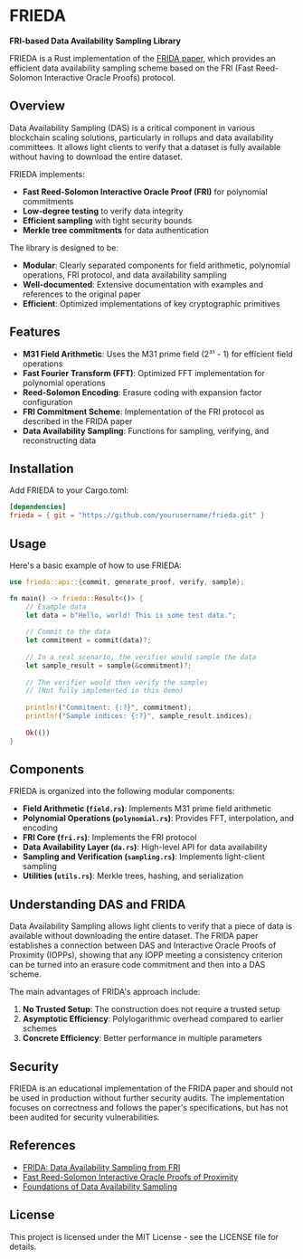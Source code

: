 # FRIEDA

**FRI-based Data Availability Sampling Library**

FRIEDA is a Rust implementation of the [FRIDA paper](https://eprint.iacr.org/2024/248), which provides an efficient data availability sampling scheme based on the FRI (Fast Reed-Solomon Interactive Oracle Proofs) protocol.

## Overview

Data Availability Sampling (DAS) is a critical component in various blockchain scaling solutions, particularly in rollups and data availability committees. It allows light clients to verify that a dataset is fully available without having to download the entire dataset.

FRIEDA implements:

- **Fast Reed-Solomon Interactive Oracle Proof (FRI)** for polynomial commitments
- **Low-degree testing** to verify data integrity
- **Efficient sampling** with tight security bounds
- **Merkle tree commitments** for data authentication

The library is designed to be:

- **Modular**: Clearly separated components for field arithmetic, polynomial operations, FRI protocol, and data availability sampling
- **Well-documented**: Extensive documentation with examples and references to the original paper
- **Efficient**: Optimized implementations of key cryptographic primitives

## Features

- **M31 Field Arithmetic**: Uses the M31 prime field (2³¹ - 1) for efficient field operations
- **Fast Fourier Transform (FFT)**: Optimized FFT implementation for polynomial operations
- **Reed-Solomon Encoding**: Erasure coding with expansion factor configuration
- **FRI Commitment Scheme**: Implementation of the FRI protocol as described in the FRIDA paper
- **Data Availability Sampling**: Functions for sampling, verifying, and reconstructing data

## Installation

Add FRIEDA to your Cargo.toml:

```toml
[dependencies]
frieda = { git = "https://github.com/yourusername/frieda.git" }
```

## Usage

Here's a basic example of how to use FRIEDA:

```rust
use frieda::api::{commit, generate_proof, verify, sample};

fn main() -> frieda::Result<()> {
    // Example data
    let data = b"Hello, world! This is some test data.";
    
    // Commit to the data
    let commitment = commit(data)?;
    
    // In a real scenario, the verifier would sample the data
    let sample_result = sample(&commitment)?;
    
    // The verifier would then verify the samples
    // (Not fully implemented in this demo)
    
    println!("Commitment: {:?}", commitment);
    println!("Sample indices: {:?}", sample_result.indices);
    
    Ok(())
}
```

## Components

FRIEDA is organized into the following modular components:

- **Field Arithmetic (`field.rs`)**: Implements M31 prime field arithmetic
- **Polynomial Operations (`polynomial.rs`)**: Provides FFT, interpolation, and encoding
- **FRI Core (`fri.rs`)**: Implements the FRI protocol
- **Data Availability Layer (`da.rs`)**: High-level API for data availability
- **Sampling and Verification (`sampling.rs`)**: Implements light-client sampling
- **Utilities (`utils.rs`)**: Merkle trees, hashing, and serialization

## Understanding DAS and FRIDA

Data Availability Sampling allows light clients to verify that a piece of data is available without downloading the entire dataset. The FRIDA paper establishes a connection between DAS and Interactive Oracle Proofs of Proximity (IOPPs), showing that any IOPP meeting a consistency criterion can be turned into an erasure code commitment and then into a DAS scheme.

The main advantages of FRIDA's approach include:

1. **No Trusted Setup**: The construction does not require a trusted setup
2. **Asymptotic Efficiency**: Polylogarithmic overhead compared to earlier schemes
3. **Concrete Efficiency**: Better performance in multiple parameters

## Security

FRIEDA is an educational implementation of the FRIDA paper and should not be used in production without further security audits. The implementation focuses on correctness and follows the paper's specifications, but has not been audited for security vulnerabilities.

## References

- [FRIDA: Data Availability Sampling from FRI](https://eprint.iacr.org/2024/248)
- [Fast Reed-Solomon Interactive Oracle Proofs of Proximity](https://eccc.weizmann.ac.il/report/2017/134/)
- [Foundations of Data Availability Sampling](https://eprint.iacr.org/2023/1079)

## License

This project is licensed under the MIT License - see the LICENSE file for details.
